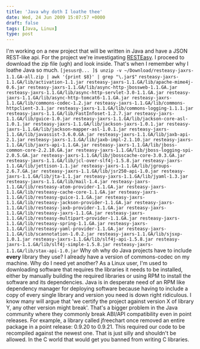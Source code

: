 ```yaml
---
title: 'Java why doth I loathe thee'
date: Wed, 24 Jun 2009 15:07:57 +0000
draft: false
tags: [Java, Linux]
type: post
---
```


I'm working on a new project that will be written in Java and have a JSON REST-like api. For the project we're investigating [RESTEasy](http://www.jboss.org/resteasy/). I proceed to download the zip file (ugh) and look inside. That's when I remember why I loathe Java so much. `[jesusr@... ]$ unzip -v ~/Download/resteasy-jaxrs-1.1.GA-all.zip | awk '{print $8}' | grep "\.jar$"` `resteasy-jaxrs-1.1.GA/lib/activation-1.1.jar resteasy-jaxrs-1.1.GA/lib/apache-mime4j-0.6.jar resteasy-jaxrs-1.1.GA/lib/async-http-jbossweb-1.1.GA.jar resteasy-jaxrs-1.1.GA/lib/async-http-servlet-3.0-1.1.GA.jar resteasy-jaxrs-1.1.GA/lib/async-http-tomcat6-1.1.GA.jar resteasy-jaxrs-1.1.GA/lib/commons-codec-1.2.jar resteasy-jaxrs-1.1.GA/lib/commons-httpclient-3.1.jar resteasy-jaxrs-1.1.GA/lib/commons-logging-1.1.1.jar resteasy-jaxrs-1.1.GA/lib/FastInfoset-1.2.7.jar resteasy-jaxrs-1.1.GA/lib/guice-1.0.jar resteasy-jaxrs-1.1.GA/lib/jackson-core-asl-1.0.1.jar resteasy-jaxrs-1.1.GA/lib/jackson-jaxrs-1.0.1.jar resteasy-jaxrs-1.1.GA/lib/jackson-mapper-asl-1.0.1.jar resteasy-jaxrs-1.1.GA/lib/javassist-3.6.0.GA.jar resteasy-jaxrs-1.1.GA/lib/jaxb-api-2.1.jar resteasy-jaxrs-1.1.GA/lib/jaxb-impl-2.1.10.jar resteasy-jaxrs-1.1.GA/lib/jaxrs-api-1.1.GA.jar resteasy-jaxrs-1.1.GA/lib/jboss-common-core-2.2.10.GA.jar resteasy-jaxrs-1.1.GA/lib/jboss-logging-spi-2.0.5.GA.jar resteasy-jaxrs-1.1.GA/lib/jbosscache-core-3.0.3.GA.jar resteasy-jaxrs-1.1.GA/lib/jcl-over-slf4j-1.5.8.jar resteasy-jaxrs-1.1.GA/lib/jettison-1.1.jar resteasy-jaxrs-1.1.GA/lib/jgroups-2.6.7.GA.jar resteasy-jaxrs-1.1.GA/lib/jsr250-api-1.0.jar resteasy-jaxrs-1.1.GA/lib/jta-1.1.jar resteasy-jaxrs-1.1.GA/lib/jyaml-1.3.jar resteasy-jaxrs-1.1.GA/lib/mail-1.4.jar resteasy-jaxrs-1.1.GA/lib/resteasy-atom-provider-1.1.GA.jar resteasy-jaxrs-1.1.GA/lib/resteasy-cache-core-1.1.GA.jar resteasy-jaxrs-1.1.GA/lib/resteasy-guice-1.1.GA.jar resteasy-jaxrs-1.1.GA/lib/resteasy-jackson-provider-1.1.GA.jar resteasy-jaxrs-1.1.GA/lib/resteasy-jaxb-provider-1.1.GA.jar resteasy-jaxrs-1.1.GA/lib/resteasy-jaxrs-1.1.GA.jar resteasy-jaxrs-1.1.GA/lib/resteasy-multipart-provider-1.1.GA.jar resteasy-jaxrs-1.1.GA/lib/resteasy-spring-1.1.GA.jar resteasy-jaxrs-1.1.GA/lib/resteasy-yaml-provider-1.1.GA.jar resteasy-jaxrs-1.1.GA/lib/scannotation-1.0.2.jar resteasy-jaxrs-1.1.GA/lib/sjsxp-1.0.1.jar resteasy-jaxrs-1.1.GA/lib/slf4j-api-1.5.8.jar resteasy-jaxrs-1.1.GA/lib/slf4j-simple-1.5.8.jar resteasy-jaxrs-1.1.GA/lib/stax-api-1.0.jar` Why oh why do Java projects have to include **every** library they use? I already have a version of commons-codec on my machine. Why do I need yet another? As a Linux user, I'm used to downloading software that requires the libraries it needs to be installed, either by manually building the required libraries or using RPM to install the software and its dependencies. Java is in desperate need of an RPM like dependency manager for deploying software because having to include a copy of every single library and version you need is down right ridiculous. I know many will argue that 'we certify the project against version X of library Y, any other version might break'. That's a bigger problem in the Java community where they commonly break ABI/API compatibility even in point releases. For example, a library called jfreechart once removed an entire package in a point release: 0.9.20 to 0.9.21. This required our code to be recompiled against the newest one. That is just silly and shouldn't be allowed. In the C world that would get you banned from writing C libraries. </rant>